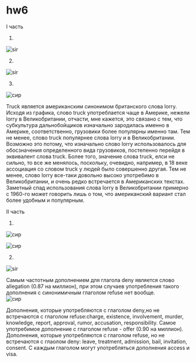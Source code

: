 # hw6

I часть

1.
![sir](https://sun1-7.userapi.com/c840625/v840625365/6cff0/IpgARK2hsZU.jpg)

2.
![sir](https://sun1-16.userapi.com/c834404/v834404790/1038cc/X8SLmAXKKd8.jpg)

3. 
![сир](https://pp.userapi.com/c841124/v841124050/83c0e/WgaWRW3h2hc.jpg) 

Truck является американским синонимом британского слова lorry. Исходя из графика, слово truck употреблается чаще в Америке, нежели lorry в Великобритании, отчасти, мне кажется, это связано с тем, что субкультура дальнобойщиков изначально зародилась именно в Америке, соответственно, грузовики более популярны именно там. Тем не менее, слово truck популярнее слова lorry и в Великобритании. Возможно это потому, что изначально слово lorry использовалось для обосзначения определенного вида грузовиков, постепенно перейдя в эквивалент слова truck. Более того, значение слова truck, елси не сильно, то все же менялось, поскольку, очевидно, например, в 18 веке ассоциация со словом truck у людей было совершенно другая. Тем не менее, слово lorry все-таки довольно высоко употребимо в Великобритании, и очень редко встречается в Американских текстах. Заметный спад использования слова lorry в Великобритании примерно с 1960-го может говорить лишь о том, что американский вариант стал более удобным и популярным. 



II часть

1. 
![сир](https://pp.userapi.com/c845417/v845417118/18ca6/Uz1-fYNJ_pE.jpg)

![сир](https://pp.userapi.com/c845417/v845417118/18caf/BoCbx3NNI1k.jpg)

2.
![sir](https://pp.userapi.com/c845417/v845417846/1ac2f/ry0pawqKxVQ.jpg)

Самым частотным дополнением для глагола deny является слово allegation (0.87 на миллион), при этом случаев употребления такого дополнения с синонимичным глаголом refuse нет вообще.  
![сир](https://pp.userapi.com/c845524/v845524270/19a27/YUAn3npSmoo.jpg)

Дополнения, которые употребляются с глаголом deny,но не встречаются с глаголом refuse:charge, existence, involvement, murder, knowledge, report, approval, rumor, accusation, responsibility. 
Самое употребимое дополнение с глаголом refuse - offer (0.90 на миллион). 
Дополнения, которые употребляются с глаголом refuse, но не встречаются с глаолом deny: leave, treatment, admission, bail, invitation, consent. 
С каждым глаголом могут употребляться дополнения access и visa.
